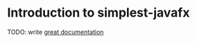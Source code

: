 # Introduction to simplest-javafx

TODO: write [great documentation](http://jacobian.org/writing/what-to-write/)
